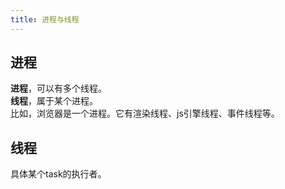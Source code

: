 ```yaml
---
title: 进程与线程
---
```

## 进程
**进程**，可以有多个线程。    
**线程**，属于某个进程。    
比如，浏览器是一个进程。它有渲染线程、js引擎线程、事件线程等。

## 线程
具体某个task的执行者。